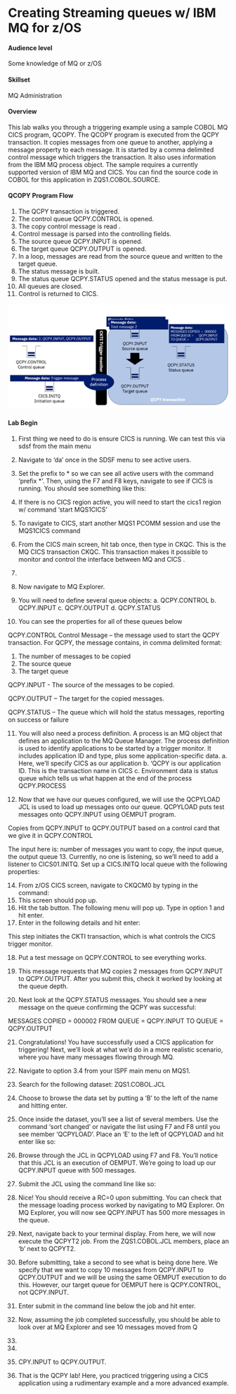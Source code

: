 # Creating Streaming queues w/ IBM MQ for z/OS
#### Audience level
Some knowledge of MQ or z/OS 
#### Skillset
MQ Administration

#### Overview

This lab walks you through a triggering example using a sample COBOL MQ CICS program, QCOPY. The QCOPY program is executed from the QCPY transaction.  It copies messages from one queue to another, applying a message property to each message.  It is started by a comma delimited control message which triggers the transaction.  It also uses information from the IBM MQ process object. The sample requires a currently supported version of IBM MQ and CICS. You can find the source code in COBOL for this application in ZQS1.COBOL.SOURCE. 

#### QCOPY Program Flow

1.	The QCPY transaction is triggered.
2.	The control queue QCPY.CONTROL is opened.
3.	The copy control message is read . 
4.	Control message is parsed into the controlling fields.
5.	The source queue QCPY.INPUT is opened.
6.	The target queue QCPY.OUTPUT is opened.
7.	In a loop, messages are read from the source queue and written to the target queue.   
8.	The status message is built.
9.	The status queue QCPY.STATUS opened and the status message is put.
10.	All queues are closed.
11.	Control is returned to CICS.

![Picture of triggering process](assets/trigdiagram.png)

#### Lab Begin


1.	First thing we need to do is ensure CICS is running. We can test this via sdsf from the main menu
 

2.	Navigate to ‘da’ once in the SDSF menu to see active users.
3.	Set the prefix to * so we can see all active users with the command ‘prefix *’. Then, using the F7 and F8 keys, navigate to see if CICS is running. You should see something like this:
4.	If there is no CICS region active, you will need to start the cics1 region w/ command ‘start MQS1CICS’
5.	To navigate to CICS, start another MQS1 PCOMM session and use the MQS1CICS command
6.	From the CICS main screen, hit tab once, then type in CKQC. This is the MQ CICS transaction CKQC. This transaction makes it possible to monitor and control the interface between MQ and CICS .
7.	
 
8.	Now navigate to MQ Explorer. 
9.	You will need to define several queue objects:
a.	QCPY.CONTROL
b.	QCPY.INPUT
c.	QCPY.OUTPUT
d.	QCPY.STATUS
10.	You can see the properties for all of these queues below

QCPY.CONTROL
Control Message – the message used to start the QCPY transaction.  For QCPY, the message contains, in comma delimited format:
1. The number of messages to be copied 
2. The source queue
3. The target queue

QCPY.INPUT - The source of the messages to be copied.  
 

QCPY.OUTPUT – The target for the copied messages.	
 

QCPY.STATUS – The queue which will hold the status messages, reporting on success or failure



11.	You will also need a process definition. A process is an MQ object that defines an application to the MQ Queue Manager. The process definition is used to identify applications to be started by a trigger monitor. It includes application ID and type, plus some application-specific data. 
a.	Here, we’ll specify CICS as our application
b.	‘QCPY is our application ID. This is the transaction name in CICS
c.	Environment data is status queue which tells us what happen at the end of the process 
QCPY.PROCESS


12.	Now that we have our queues configured, we will use the QCPYLOAD JCL is used to load up messages onto our queue. QCPYLOAD puts test messages onto QCPY.INPUT using OEMPUT program.
 
Copies from QCPY.INPUT to QCPY.OUTPUT based on a control card that we give it in QCPY.CONTROL

The input here is: number of messages you want to copy, the input queue, the output queue
13.	Currently, no one is listening, so we’ll need to add a listener to CICS01.INITQ. Set up a CICS.INITQ local queue with the following properties:

14.	From z/OS CICS screen, navigate to CKQCM0 by typing in the command:
15.	This screen should pop up. 
16.	Hit the tab button. The following menu will pop up. Type in option 1 and hit enter.
17.	Enter in the following details and hit enter:
 
This step initiates the CKTI transaction, which is what controls the CICS trigger monitor.
 
18.	Put a test message on QCPY.CONTROL to see everything works.
 
19.	This message requests that MQ copies 2 messages from QCPY.INPUT to QCPY.OUTPUT. After you submit this, check it worked by looking at the queue depth. 


20.	Next look at the QCPY.STATUS messages. You should see a new message on the queue confirming the QCPY was successful:

	
MESSAGES COPIED  =  000002 
FROM QUEUE =       QCPY.INPUT
TO QUEUE =         QCPY.OUTPUT

21.	Congratulations! You have successfully used a CICS application for triggering! Next, we’ll look at what we’d do in a more realistic scenario, where you have many messages flowing through MQ.
22.	Navigate to option 3.4 from your ISPF main menu on MQS1.
23.	Search for the following dataset: ZQS1.COBOL.JCL
24.	Choose to browse the data set by putting a ‘B’ to the left of the name and hitting enter.
25.	Once inside the dataset, you’ll see a list of several members. Use the command ‘sort changed’ or navigate the list using F7 and F8 until you see member ‘QCPYLOAD’. Place an ‘E’ to the left of QCPYLOAD and hit enter like so:
26.	Browse through the JCL in QCPYLOAD using F7 and F8. You’ll notice that this JCL is an execution of OEMPUT. We’re going to load up our QCPY.INPUT queue with 500 messages.
27.	Submit the JCL using the command line like so:
28.	Nice! You should receive a RC=0 upon submitting. You can check that the message loading process worked by navigating to MQ Explorer. On MQ Explorer, you will now see QCPY.INPUT has 500 more messages in the queue. 
29.	Next, navigate back to your terminal display. From here, we will now execute the QCPYT2 job. From the ZQS1.COBOL.JCL members, place an ‘b’ next to QCPYT2.
30.	Before submitting, take a second to see what is being done here. We specify that we want to copy 10 messages from QCPY.INPUT to QCPY.OUTPUT and we will be using the same OEMPUT execution to do this. However, our target queue for OEMPUT here is QCPY.CONTROL, not QCPY.INPUT.





31.	Enter submit in the command line below the job and hit enter.
32.	Now, assuming the job completed successfully, you should be able to look over at MQ Explorer and see 10 messages moved from Q
33.	
34.	
35.	CPY.INPUT to QCPY.OUTPUT. 
36.	That is the QCPY lab! Here, you practiced triggering using a CICS application using a rudimentary example and a more advanced example.



